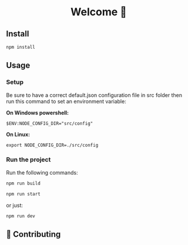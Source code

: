 <h1 align="center">Welcome 👋</h1>

## Install

```sh
npm install
```

## Usage

### Setup

Be sure to have a correct default.json configuration file in src folder then run this command to set an environment variable:

**On Windows powershell:**

```shell
$ENV:NODE_CONFIG_DIR="src/config"
```

**On Linux:**

```shell
export NODE_CONFIG_DIR=./src/config
```

### Run the project

Run the following commands:

```sh
npm run build
```

```sh
npm run start
```

or just:

```sh
npm run dev
```

## 🤝 Contributing
